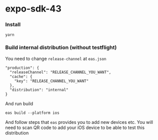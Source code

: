 # expo-sdk-43

### Install

```
yarn
```

### Build internal distribution (without testflight)

You need to change `release-channel` at `eas.json`
```
"production": {
  "releaseChannel": "RELEASE_CHANNEL_YOU_WANT",
  "cache": {
    "key": "RELEASE_CHANNEL_YOU_WANT"
  },
  "distribution": "internal"
}
```

And run build
```
eas build --platform ios
```

And follow steps that `eas` provides you to add new devices etc. You will need to scan QR code to add your iOS device
to be able to test this distribution
